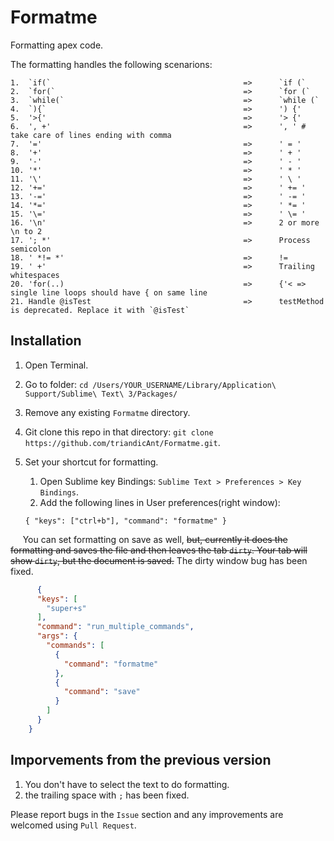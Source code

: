 # Formatme
Formatting apex code.

The formatting handles the following scenarions:
```unix
1.  `if(`                                           =>      `if (`
2.  `for(`                                          =>      `for (`
3.  `while(`                                        =>      `while (`
4.  `){`                                            =>      ') {'
5.  '>{'                                            =>      '> {'
6.  ', +'                                           =>      ', ' # take care of lines ending with comma
7.  '='                                             =>      ' = '
8.  '+'                                             =>      ' + '
9.  '-'                                             =>      ' - '
10. '*'                                             =>      ' * '
11. '\'                                             =>      ' \ '
12. '+='                                            =>      ' += '
13. '-='                                            =>      ' -= '
14. '*='                                            =>      ' *= '
15. '\='                                            =>      ' \= '
16. '\n'                                            =>      2 or more \n to 2
17. '; *'                                           =>      Process semicolon
18. ' *!= *'                                        =>      !=
19. ' +'                                            =>      Trailing whitespaces
20. 'for(..)                                        =>      {'< => single line loops should have { on same line
21. Handle @isTest                                  =>      testMethod is deprecated. Replace it with `@isTest`
```

## Installation
1. Open Terminal.
2. Go to folder: `cd /Users/YOUR_USERNAME/Library/Application\ Support/Sublime\ Text\ 3/Packages/`
3. Remove any existing `Formatme` directory.
4. Git clone this repo in that directory: `git clone https://github.com/triandicAnt/Formatme.git`.
5. Set your shortcut for formatting.
    1. Open Sublime key Bindings: `Sublime Text > Preferences > Key Bindings`.
    2. Add the following lines in User preferences(right window):
    
      `{ "keys": ["ctrl+b"], "command": "formatme" }`
      
      You can set formatting on save as well, ~~but, currently it does the formatting and saves the file and then leaves the tab `dirty`. Your tab will show `dirty`, but the document is saved.~~
      The dirty window bug has been fixed.
      
```json
      {
      "keys": [
        "super+s"
      ],
      "command": "run_multiple_commands",
      "args": {
        "commands": [
          {
            "command": "formatme"
          },
          {
            "command": "save"
          }
        ]
      }
    }
```
## Imporvements from the previous version
1. You don't have to select the text to do formatting.
2. the trailing space with `;` has been fixed.

Please report bugs in the `Issue` section and any improvements are welcomed using `Pull Request`.
